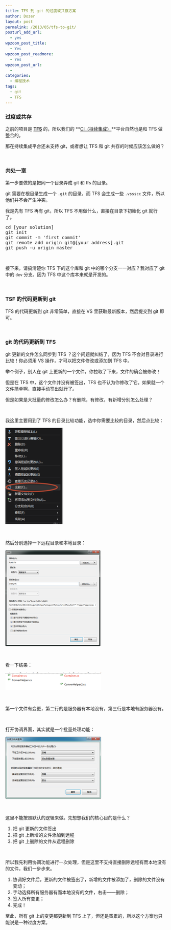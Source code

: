 ```yaml
---
title: TFS 到 git 的过度或共存方案
author: Dozer
layout: post
permalink: /2013/05/tfs-to-git/
posturl_add_url:
  - yes
wpzoom_post_title:
  - Yes
wpzoom_post_readmore:
  - Yes
wpzoom_post_url:
  - 
categories:
  - 编程技术
tags:
  - git
  - TFS
---
```


### <span id="i">过度或共存</span>

之前的项目是 <a href="http://msdn.microsoft.com/zh-cn/vstudio/ff637362.aspx" target="_blank"><strong>TFS</strong></a> 的，所以我们的 **<a href="http://en.wikipedia.org/wiki/Continuous_integration" target="_blank">CI（持续集成）</a>**平台自然也是和 TFS 做整合的。

那在持续集成平台还未支持 git，或者想让 TFS 和 git 共存的时候应该怎么做的？

&nbsp;

### <span id="i-2">共处一室</span>

第一步要做的是把同一个目录弄成 git 和 tfs 的目录。

git 需要在根目录生成一个 `.git` 的目录，而 TFS 会生成一些 `.vssscc` 文件，所以他们并不会产生冲突。

我是先有 TFS 再有 git，所以 TFS 不用做什么，直接在目录下初始化 git 就行了。

<!--more-->

<pre>cd [your solution]
git init
git commit -m 'first commit'
git remote add origin git@[your address].git
git push -u origin master</pre>

&nbsp;

接下来，请搞清楚你 TFS 下的这个库和 git 中的哪个分支一一对应？我对应了 git 中的 `dev` 分支。因为 TFS 中这个库本来就是开发的。

&nbsp;

### <span id="TSF_git">TSF 的代码更新到 git</span>

TFS 的代码更新到 git 非常简单，直接在 VS 里获取最新版本，然后提交到 git 即可。

&nbsp;

### <span id="git_TFS">git 的代码更新到 TFS</span>

git 更新的文件怎么同步到 TFS ？这个问题就纠结了，因为 TFS 不会对目录进行比较！你必须用 VS 操作，才可以把文件修改或添加到 TFS 中。

举个例子，别人在 git 上更新的一个文件，你拉取了下来，文件的确会被修改！

但是在 TFS 中，这个文件并没有被签出，TFS 也不认为你修改了它。如果就一个文件简单啊，直接手动签出就行了。

但是如果是大批量的修改怎么办？有删除，有修改，有新增分别怎么处理？

&nbsp;

我这里主要用到了 TFS 的目录比较功能，选中你需要比较的目录，然后点比较：

[<img class="alignnone size-medium wp-image-1124" alt="compare" src="/uploads/2013/05/compare-179x300.png" width="179" height="300" />][1]

&nbsp;

然后分别选择一下远程目录和本地目录：

[<img class="alignnone size-medium wp-image-1125" alt="compare2" src="/uploads/2013/05/compare2-298x300.png" width="298" height="300" />][2]

&nbsp;

看一下结果：

[<img class="alignnone size-medium wp-image-1126" alt="result" src="/uploads/2013/05/result-300x54.png" width="300" height="54" />][3]

&nbsp;

第一个文件有变更，第二行的是服务器有本地没有，第三行是本地有服务器没有。

&nbsp;

打开协调界面，其实就是一个批量处理功能：

[<img class="alignnone size-medium wp-image-1127" alt="coordinate" src="/uploads/2013/05/coordinate-300x194.png" width="300" height="194" />][4]

&nbsp;

这里不能按照默认的逻辑来做。先想想我们的核心目的是什么？

1.  把 git 更新的文件签出
2.  把 git 上新增的文件添加到远程
3.  把 git 上删除的文件从远程删除

&nbsp;

所以我先利用协调功能进行一次处理，但是这里不支持直接删除远程有而本地没有的文件，我们一步步来。

1.  协调好文件后，更新的文件被签出了，新增的文件被添加了，删除的文件没有变动；
2.  手动选择所有服务器有而本地没有的文件，右击——删除；
3.  签入所有变更；
4.  完成！

至此，所有 git 上的变更都更新到 TFS 上了，但还是蛮累的，所以这个方案也只能说是一种过度方案。

 [1]: /uploads/2013/05/compare.png
 [2]: /uploads/2013/05/compare2.png
 [3]: /uploads/2013/05/result.png
 [4]: /uploads/2013/05/coordinate.png
